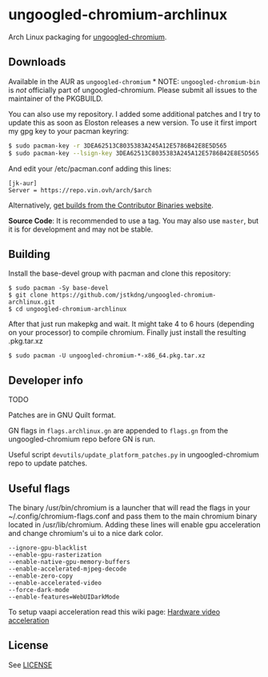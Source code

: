 # ungoogled-chromium-archlinux

Arch Linux packaging for [ungoogled-chromium](//github.com/Eloston/ungoogled-chromium).

## Downloads

Available in the AUR as `ungoogled-chromium`
	* NOTE: `ungoogled-chromium-bin` is *not* officially part of ungoogled-chromium. Please submit all issues to the maintainer of the PKGBUILD.


You can also use my repository. I added some additional patches and I try to update this as soon as Eloston releases a
new version.
To use it first import my gpg key to your pacman keyring:
```bash
$ sudo pacman-key -r 3DEA62513C8035383A245A12E5786B42E8E5D565
$ sudo pacman-key --lsign-key 3DEA62513C8035383A245A12E5786B42E8E5D565
```
And edit your /etc/pacman.conf adding this lines:
```
[jk-aur]
Server = https://repo.vin.ovh/arch/$arch
```


Alternatively, [get builds from the Contributor Binaries website](//ungoogled-software.github.io/ungoogled-chromium-binaries/).

**Source Code**: It is recommended to use a tag. You may also use `master`, but it is for development and may not be stable.

## Building

Install the base-devel group with pacman and clone this repository:
```
$ sudo pacman -Sy base-devel
$ git clone https://github.com/jstkdng/ungoogled-chromium-archlinux.git
$ cd ungoogled-chromium-archlinux
```
After that just run makepkg and wait. It might take 4 to 6 hours (depending on your processor) to compile chromium.
Finally just install the resulting .pkg.tar.xz
```
$ sudo pacman -U ungoogled-chromium-*-x86_64.pkg.tar.xz
```

## Developer info

TODO

Patches are in GNU Quilt format.

GN flags in `flags.archlinux.gn` are appended to `flags.gn` from the ungoogled-chromium repo before GN is run.

Useful script `devutils/update_platform_patches.py` in ungoogled-chromium repo to update patches.

## Useful flags
The binary /usr/bin/chromium is a launcher that will read the flags in your ~/.config/chromium-flags.conf and pass them
to the main chromium binary located in /usr/lib/chromium. Adding these lines will enable gpu acceleration and change
chromium's ui to a nice dark color.
```
--ignore-gpu-blacklist
--enable-gpu-rasterization
--enable-native-gpu-memory-buffers
--enable-accelerated-mjpeg-decode
--enable-zero-copy
--enable-accelerated-video
--force-dark-mode
--enable-features=WebUIDarkMode
```
To setup vaapi acceleration read this wiki page: 
[Hardware video acceleration](https://wiki.archlinux.org/index.php/Hardware_video_acceleration)

## License

See [LICENSE](LICENSE)
